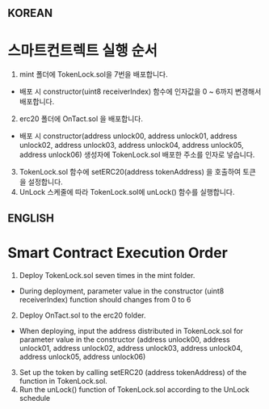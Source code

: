 ## KOREAN

# 스마트컨트렉트 실행 순서

1. mint 폴더에 TokenLock.sol을 7번을 배포합니다.

- 배포 시 constructor(uint8 receiverIndex) 함수에 인자값을 0 ~ 6까지 변경해서 배포합니다.

2. erc20 폴더에 OnTact.sol 을 배포합니다.

- 배포 시 constructor(address unlock00, address unlock01, address unlock02, address unlock03, address unlock04, address unlock05, address unlock06) 생성자에 TokenLock.sol 배포한 주소를 인자로 넣습니다.

3. TokenLock.sol 함수에 setERC20(address tokenAddress) 을 호출하여 토큰을 설정합니다.
4. UnLock 스케줄에 따라 TokenLock.sol에 unLock() 함수를 실행합니다.

## ENGLISH

# Smart Contract Execution Order

1. Deploy TokenLock.sol seven times in the mint folder.

- During deployment, parameter value in the constructor (uint8 receiverIndex) function should changes  from 0 to 6

2. Deploy OnTact.sol to the erc20 folder.

- When deploying, input the address distributed in TokenLock.sol for parameter value in the constructor (address unlock00, address unlock01, address unlock02, address unlock03, address unlock04, address unlock05, address unlock06)

3. Set up the token by calling setERC20 (address tokenAddress) of the  function in TokenLock.sol.
4. Run the unLock() function of TokenLock.sol according to the UnLock schedule
